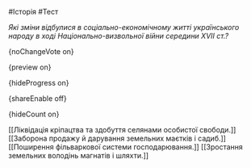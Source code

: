 #Історія #Тест

*Які зміни відбулися в соціально-економічному житті українського народу в ході Національно-визвольної війни середини ХVІІ ст.?*

{noChangeVote on}

{preview on}

{hideProgress on}

{shareEnable off}

{hideCount on}

[[Ліквідація кріпацтва та здобуття селянами особистої свободи.]]
[[Заборона продажу й дарування земельних маєтків і садиб.]]
[[Поширення фільваркової системи господарювання.]]
[[Зростання земельних володінь магнатів і шляхти.]]
